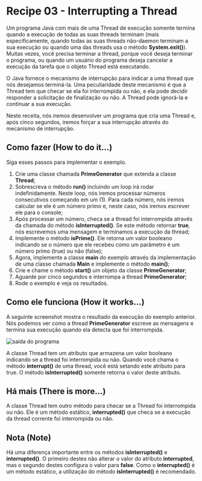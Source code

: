 # Recipe 03 - Interrupting a Thread
Um programa Java com mais de uma Thread de execução somente termina quando a execução de todas
as suas threads terminam (mais especificamente, quando todas as suas threads não-daemon terminam
a sua execução ou quando uma das threads usa o método **System.exit()**). Muitas vezes, você precisa
terminar a thread, porque você deseja terminar o programa, ou quando um usuário do programa deseja
cancelar a execução da tarefa que o objeto Thread está executando.

O Java fornece o mecanismo de interrupção para indicar a uma thread que nós desejamos terminá-la.
Uma peculiaridade deste mecanismo é que a Thread tem que checar se ela foi interrompida ou não, e
ela pode decidir responder a solicitação de finalização ou não. A Thread pode ignorá-la e continuar
a sua execução.

Neste receita, nós iremos desenvolver um programa que cria uma Thread e, após cinco segundos, iremos
forçar a sua interrupção através do mecanismo de interrupção.

## Como fazer (How to do it...)
Siga esses passos para implementar o exemplo.
 1. Crie uma classe chamada **PrimeGenerator** que extenda a classe **Thread**;
 2. Sobrescreva o método **run()** incluindo um loop irá rodar indefinidamente. Neste
loop, nós iremos processar números consecutivos começando em um (1). Para cada número,
nós iremos calcular se ele é um número primo e, neste caso, nós iremos escrever ele para o console;
 3. Após processar um número, checa se a thread foi interrompida através da chamada do método 
**isInterrupted()**. Se este método retornar **true**, nós escrevemos uma mensagem e terminamos a execução
da thread;
 4. Implemente o método **isPrime()**. Ele retorna um valor booleano indicando se o número
que ele recebeu como um parâmetro é um número primo (true) ou não (false);
 5. Agora, implemente a classe **main** do exemplo através da implementação de uma classe chamada **Main**
e implemente o método **main()**;
 6. Crie e chame o método **start()** um objeto da classe **PrimeGenerator**;
 7. Aguarde por cinco segundos e interrompa a thread **PrimeGenerator**;
 8. Rode o exemplo e veja os resultados.

## Como ele funciona (How it works...)
A seguinte screenshot mostra o resultado da execução do exemplo anterior. Nós podemos ver
como a thread **PrimeGenerator** escreve as mensagens e termina sua execução quando ela
detecta que foi interrompida.

![saída do programa](https://raw.githubusercontent.com/PedroFerreiraCJr/traducao-java-7-concurrency/master/images/recipe_03.png)

A classe Thread tem um atributo que armazena um valor booleano indicando se a thread foi interrompida ou não.
Quando você chama o método **interrupt()** de uma thread, você está setando este atributo para true. O método 
**isInterrupted()** somente retorna o valor deste atributo.

## Há mais (There is more...)
A classe Thread tem outro método para checar se a Thread foi interrompida ou não. Ele é um método estático, 
**interrupted()** que checa se a execução da thread corrente foi interrompida ou não.

## Nota (Note)
Há uma diferença importante entre os métodos **isInterrupted()** e **interrupted()**. O primeiro destes não alterar o valor
do atributo **interrupted**, mas o segundo destes configura o valor para **false**. Como o **interrupted()** é um
método estático, a utilização do método **isInterrupted()** é recomendado.
